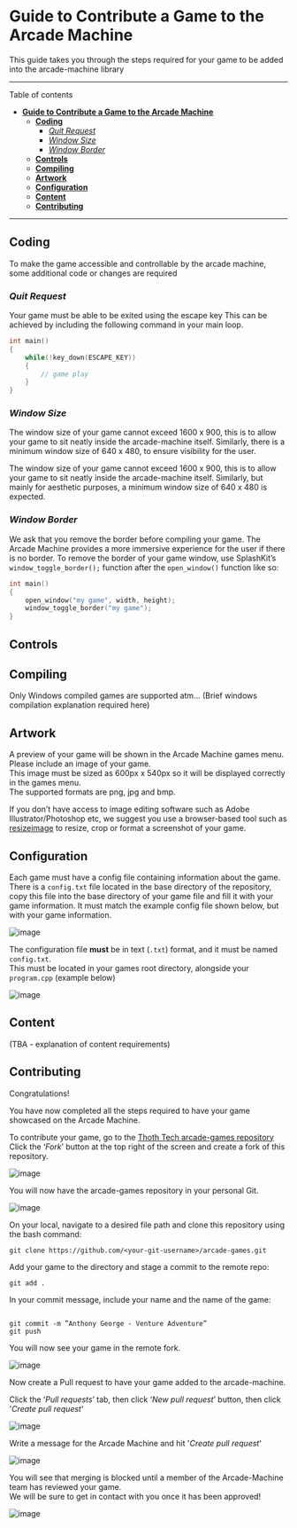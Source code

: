 # **Guide to Contribute a Game to the Arcade Machine**  

This guide takes you through the steps required for your game to be added into the arcade-machine library  

---

Table of contents  

- [**Guide to Contribute a Game to the Arcade Machine**](#guide-to-contribute-a-game-to-the-arcade-machine)
  - [**Coding**](#coding)
    - [*Quit Request*](#quit-request)
    - [*Window Size*](#window-size)
    - [*Window Border*](#window-border)
  - [**Controls**](#controls)
  - [**Compiling**](#compiling)
  - [**Artwork**](#artwork)
  - [**Configuration**](#configuration)
  - [**Content**](#content)
  - [**Contributing**](#contributing)

---

## **Coding**  

To make the game accessible and controllable by the arcade machine, some additional code or changes are required  

### *Quit Request*  

Your game must be able to be exited using the escape key
This can be achieved by including the following command in your main loop.  

```cpp
int main()
{
    while(!key_down(ESCAPE_KEY))
    {
        // game play
    }
}
```  

### *Window Size*

The window size of your game cannot exceed 1600 x 900, this is to allow your game to sit neatly inside the arcade-machine itself. Similarly, there is a minimum window size of 640 x 480, to ensure visibility for the user.

The window size of your game cannot exceed 1600 x 900, this is to allow your game to sit neatly inside the arcade-machine itself. Similarly, but mainly for aesthetic purposes, a minimum window size of 640 x 480 is expected.  

### *Window Border*

We ask that you remove the border before compiling your game. The Arcade Machine provides a more immersive experience for the user if there is no border.
To remove the border of your game window, use SplashKit’s `window_toggle_border();` function after the `open_window()` function like so:

```cpp
int main()
{
    open_window("my game", width, height);
    window_toggle_border("my game");
}
```

## **Controls**

## **Compiling**

Only Windows compiled games are supported atm...
(Brief windows compilation explanation required here)

## **Artwork**

A preview of your game will be shown in the Arcade Machine games menu. Please include an image of your game.  
This image must be sized as 600px x 540px so it will be displayed correctly in the games menu.  
The supported formats are png, jpg and bmp.  

If you don’t have access to image editing software such as Adobe Illustrator/Photoshop etc, we suggest you use a browser-based tool such as [resizeimage](https://resizeimage.net/) to resize, crop or format a screenshot of your game.  

## **Configuration**

Each game must have a config file containing information about the game.  
There is a `config.txt` file located in the base directory of the repository, copy this file into the base directory of your game file and fill it with your game information. It must match the example config file shown below, but with your game information.

![image](images/config-data.png)

The configuration file **must** be in text (`.txt`) format, and it must be named `config.txt`.  
This must be located in your games root directory, alongside your `program.cpp` (example below)

![image](images/dir-breakdown.png)

## **Content**

(TBA - explanation of content requirements)

## **Contributing**

Congratulations!

You have now completed all the steps required to have your game showcased on the Arcade Machine.  

To contribute your game, go to the [Thoth Tech arcade-games repository](https://github.com/thoth-tech/arcade-games)  
Click the ‘*Fork*’ button at the top right of the screen and create a fork of this repository.  

![image](images/fork-repo.png)

You will now have the arcade-games repository in your personal Git.  

![image](images/forked.png)

On your local, navigate to a desired file path and clone this repository using the bash command:  

```git
git clone https://github.com/<your-git-username>/arcade-games.git 
```

Add your game to the directory and stage a commit to the remote repo:  

```git
git add . 
```

In your commit message, include your name and the name of the game:  

```git

git commit -m ”Anthony George - Venture Adventure” 
git push 
```

You will now see your game in the remote fork.

![image](images/commit.png)

Now create a Pull request to have your game added to the arcade-machine.  

Click the ‘*Pull requests*’ tab, then click ‘*New pull request*’ button, then click '*Create pull request*'  

![image](images/pull-request.png)

Write a message for the Arcade Machine and hit '*Create pull request*'

![image](images/pull-request-2.png)

You will see that merging is blocked until a member of the Arcade-Machine team has reviewed your game.  
 We will be sure to get in contact with you once it has been approved!  

![image](images/review.png)
